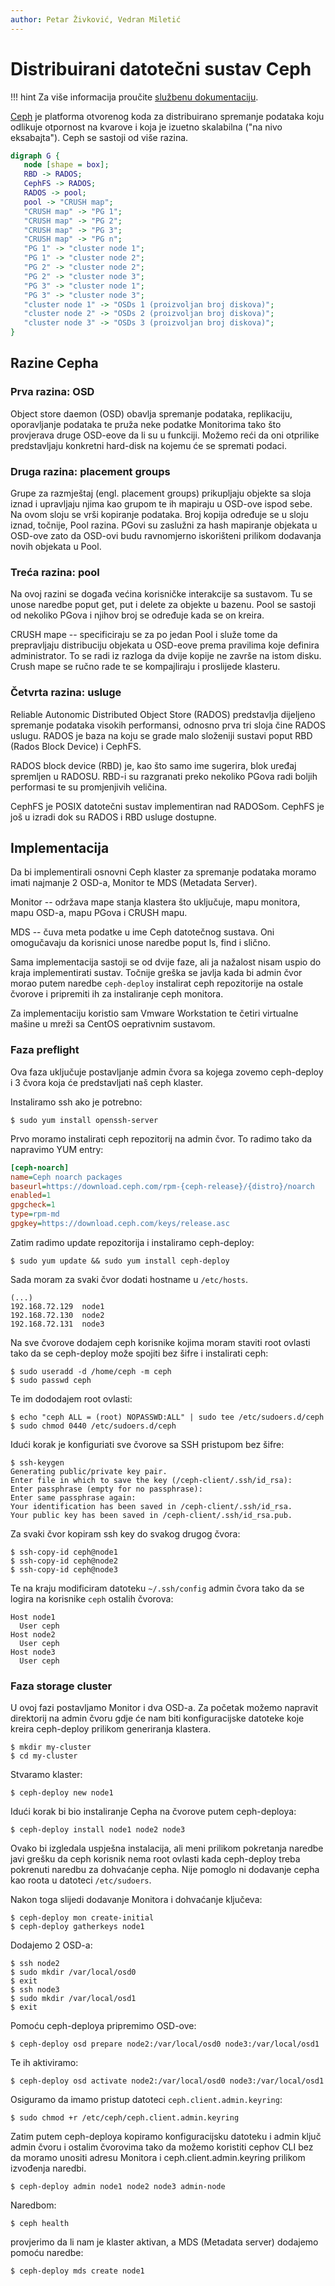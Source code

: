 ```yaml
---
author: Petar Živković, Vedran Miletić
---
```


# Distribuirani datotečni sustav Ceph

!!! hint
    Za više informacija proučite [službenu dokumentaciju](https://docs.ceph.com/).

[Ceph](https://ceph.com/) je platforma otvorenog koda za distribuirano spremanje podataka koju odlikuje otpornost na kvarove i koja je izuetno skalabilna ("na nivo eksabajta"). Ceph se sastoji od više razina.

``` dot
digraph G {
   node [shape = box];
   RBD -> RADOS;
   CephFS -> RADOS;
   RADOS -> pool;
   pool -> "CRUSH map";
   "CRUSH map" -> "PG 1";
   "CRUSH map" -> "PG 2";
   "CRUSH map" -> "PG 3";
   "CRUSH map" -> "PG n";
   "PG 1" -> "cluster node 1";
   "PG 1" -> "cluster node 2";
   "PG 2" -> "cluster node 2";
   "PG 2" -> "cluster node 3";
   "PG 3" -> "cluster node 1";
   "PG 3" -> "cluster node 3";
   "cluster node 1" -> "OSDs 1 (proizvoljan broj diskova)";
   "cluster node 2" -> "OSDs 2 (proizvoljan broj diskova)";
   "cluster node 3" -> "OSDs 3 (proizvoljan broj diskova)";
}
```

## Razine Cepha

### Prva razina: OSD

Object store daemon (OSD) obavlja spremanje podataka, replikaciju, oporavljanje podataka te pruža neke podatke Monitorima tako što provjerava druge OSD-eove da li su u funkciji. Možemo reći da oni otprilike predstavljaju konkretni hard-disk na kojemu će se spremati podaci.

### Druga razina: placement groups

Grupe za razmještaj (engl. placement groups) prikupljaju objekte sa sloja iznad i upravljaju njima kao grupom te ih mapiraju u OSD-ove ispod sebe. Na ovom sloju se vrši kopiranje podataka. Broj kopija određuje se u sloju iznad, točnije, Pool razina. PGovi su zaslužni za hash mapiranje objekata u OSD-ove zato da OSD-ovi budu ravnomjerno iskorišteni prilikom dodavanja novih objekata u Pool.

### Treća razina: pool

Na ovoj razini se događa većina korisničke interakcije sa sustavom. Tu se unose naredbe poput get, put i delete za objekte u bazenu. Pool se sastoji od nekoliko PGova i njihov broj se određuje kada se on kreira.

CRUSH mape -- specificiraju se za po jedan Pool i služe tome da prepravljaju distribuciju objekata u OSD-eove prema pravilima koje definira administrator. To se radi iz razloga da dvije kopije ne završe na istom disku. Crush mape se ručno rade te se kompajliraju i proslijede klasteru.

### Četvrta razina: usluge

Reliable Autonomic Distributed Object Store (RADOS) predstavlja dijeljeno spremanje podataka visokih performansi, odnosno prva tri sloja čine RADOS uslugu. RADOS je baza na koju se grade malo složeniji sustavi poput RBD (Rados Block Device) i CephFS.

RADOS block device (RBD) je, kao što samo ime sugerira, blok uređaj spremljen u RADOSU. RBD-i su razgranati preko nekoliko PGova radi boljih performasi te su promjenjivih veličina.

CephFS je POSIX datotečni sustav implementiran nad RADOSom. CephFS je još u izradi dok su RADOS i RBD usluge dostupne.

## Implementacija

Da bi implementirali osnovni Ceph klaster za spremanje podataka moramo imati najmanje 2 OSD-a, Monitor te MDS (Metadata Server).

Monitor -- održava mape stanja klastera što uključuje, mapu monitora, mapu OSD-a, mapu PGova i CRUSH mapu.

MDS -- čuva meta podatke u ime Ceph datotečnog sustava. Oni omogučavaju da korisnici unose naredbe poput ls, find i slično.

Sama implementacija sastoji se od dvije faze, ali ja nažalost nisam uspio do kraja implementirati sustav. Točnije greška se javlja kada bi admin čvor morao putem naredbe `ceph-deploy` instalirat ceph repozitorije na ostale čvorove i pripremiti ih za instaliranje ceph monitora.

Za implementaciju koristio sam Vmware Workstation te četiri virtualne mašine u mreži sa CentOS oeprativnim sustavom.

### Faza preflight

Ova faza uključuje postavljanje admin čvora sa kojega zovemo ceph-deploy i 3 čvora koja će predstavljati naš ceph klaster.

Instaliramo ssh ako je potrebno:

``` shell
$ sudo yum install openssh-server
```

Prvo moramo instalirati ceph repozitorij na admin čvor. To radimo tako da napravimo YUM entry:

``` ini
[ceph-noarch]
name=Ceph noarch packages
baseurl=https://download.ceph.com/rpm-{ceph-release}/{distro}/noarch
enabled=1
gpgcheck=1
type=rpm-md
gpgkey=https://download.ceph.com/keys/release.asc
```

Zatim radimo update repozitorija i instaliramo ceph-deploy:

``` shell
$ sudo yum update && sudo yum install ceph-deploy
```

Sada moram za svaki čvor dodati hostname u `/etc/hosts`.

```
(...)
192.168.72.129  node1
192.168.72.130  node2
192.168.72.131  node3
```

Na sve čvorove dodajem ceph korisnike kojima moram staviti root ovlasti tako da se ceph-deploy može spojiti bez šifre i instalirati ceph:

``` shell
$ sudo useradd -d /home/ceph -m ceph
$ sudo passwd ceph
```

Te im dododajem root ovlasti:

``` shell
$ echo "ceph ALL = (root) NOPASSWD:ALL" | sudo tee /etc/sudoers.d/ceph
$ sudo chmod 0440 /etc/sudoers.d/ceph
```

Idući korak je konfiguriati sve čvorove sa SSH pristupom bez šifre:

``` shell
$ ssh-keygen
Generating public/private key pair.
Enter file in which to save the key (/ceph-client/.ssh/id_rsa):
Enter passphrase (empty for no passphrase):
Enter same passphrase again:
Your identification has been saved in /ceph-client/.ssh/id_rsa.
Your public key has been saved in /ceph-client/.ssh/id_rsa.pub.
```

Za svaki čvor kopiram ssh key do svakog drugog čvora:

``` shell
$ ssh-copy-id ceph@node1
$ ssh-copy-id ceph@node2
$ ssh-copy-id ceph@node3
```

Te na kraju modificiram datoteku `~/.ssh/config` admin čvora tako da se logira na korisnike `ceph` ostalih čvorova:

```
Host node1
  User ceph
Host node2
  User ceph
Host node3
  User ceph
```

### Faza storage cluster

U ovoj fazi postavljamo Monitor i dva OSD-a. Za početak možemo napravit direktorij na admin čvoru gdje će nam biti konfiguracijske datoteke koje kreira ceph-deploy prilikom generiranja klastera.

``` shell
$ mkdir my-cluster
$ cd my-cluster
```

Stvaramo klaster:

``` shell
$ ceph-deploy new node1
```

Idući korak bi bio instaliranje Cepha na čvorove putem ceph-deploya:

``` shell
$ ceph-deploy install node1 node2 node3
```

Ovako bi izgledala uspješna instalacija, ali meni prilikom pokretanja naredbe javi grešku da ceph korisnik nema root ovlasti kada ceph-deploy treba pokrenuti naredbu za dohvaćanje cepha. Nije pomoglo ni dodavanje cepha kao roota u datoteci `/etc/sudoers`.

Nakon toga slijedi dodavanje Monitora i dohvaćanje ključeva:

``` shell
$ ceph-deploy mon create-initial
$ ceph-deploy gatherkeys node1
```

Dodajemo 2 OSD-a:

``` shell
$ ssh node2
$ sudo mkdir /var/local/osd0
$ exit
$ ssh node3
$ sudo mkdir /var/local/osd1
$ exit
```

Pomoću ceph-deploya pripremimo OSD-ove:

``` shell
$ ceph-deploy osd prepare node2:/var/local/osd0 node3:/var/local/osd1
```

Te ih aktiviramo:

``` shell
$ ceph-deploy osd activate node2:/var/local/osd0 node3:/var/local/osd1
```

Osiguramo da imamo pristup datoteci `ceph.client.admin.keyring`:

``` shell
$ sudo chmod +r /etc/ceph/ceph.client.admin.keyring
```

Zatim putem ceph-deploya kopiramo konfiguracijsku datoteku i admin ključ admin čvoru i ostalim čvorovima tako da možemo koristiti cephov CLI bez da moramo unositi adresu Monitora i ceph.client.admin.keyring prilikom izvođenja naredbi.

``` shell
$ ceph-deploy admin node1 node2 node3 admin-node
```

Naredbom:

``` shell
$ ceph health
```

provjerimo da li nam je klaster aktivan, a MDS (Metadata server) dodajemo pomoću naredbe:

``` shell
$ ceph-deploy mds create node1
```
